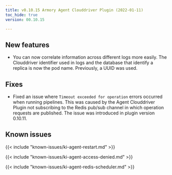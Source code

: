 ```yaml
---
title: v0.10.15 Armory Agent Clouddriver Plugin (2022-01-11)
toc_hide: true
version: 00.10.15

---
```


## New features 

* You can now correlate information across different logs more easily. The Clouddriver identifier used in logs and the database that identify a replica is now the pod name. Previously, a UUID was used.

## Fixes

* Fixed an issue where `Timeout exceeded for operation` errors occurred when running pipelines. This was caused by the Agent Clouddriver Plugin not subscribing to the Redis pub/sub channel in which operation requests are published. The issue was introduced in plugin version 0.10.11.

## Known issues

{{< include "known-issues/ki-agent-restart.md" >}}

{{< include "known-issues/ki-agent-access-denied.md" >}}

{{< include "known-issues/ki-agent-redis-scheduler.md" >}}